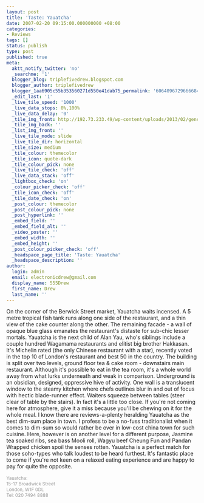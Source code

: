```yaml
---
layout: post
title: 'Taste: Yauatcha'
date: 2007-02-20 09:15:00.000000000 +08:00
categories:
- Reviews
tags: []
status: publish
type: post
published: true
meta:
  aktt_notify_twitter: 'no'
  _searchme: '1'
  blogger_blog: triplefivedrew.blogspot.com
  blogger_author: triplefivedrew
  blogger_1aa6905c55b353560271d550e41dab75_permalink: '6064096729666684482'
  _edit_last: '1'
  _live_tile_speed: '1000'
  _live_data_stops: 0%,100%
  _live_data_delay: '0'
  _tile_img_front: http://192.73.233.49/wp-content/uploads/2013/02/generic-restaurant-shot-tile.jpg
  _tile_img_back: ''
  _list_img_front: ''
  _live_tile_mode: slide
  _live_tile_dir: horizontal
  _tile_size: medium
  _tile_colour: themecolor
  _tile_icon: quote-dark
  _tile_colour_pick: none
  _live_tile_check: 'off'
  _live_data_stack: 'off'
  _lightbox_check: 'on'
  _colour_picker_check: 'off'
  _tile_icon_check: 'off'
  _tile_date_check: 'on'
  _post_colour: themecolor
  _post_colour_pick: none
  _post_hyperlink: ''
  _embed_field: ''
  _embed_field_alt: ''
  _video_poster: ''
  _embed_width: ''
  _embed_height: ''
  _post_colour_picker_check: 'off'
  _headspace_page_title: 'Taste: Yauatcha'
  _headspace_description: ''
author:
  login: admin
  email: electronicdrew@gmail.com
  display_name: 555Drew
  first_name: Drew
  last_name: ''
---
```

On the corner of the Berwick Street market, Yauatcha waits incensed. A 5 metre tropical fish tank runs along one side of the restaurant, and a thin view of the cake counter along the other. The remaining facade - a wall of opaque blue glass emanates the restaurant's distaste for sub-chic lesser mortals.
Yauatcha is the next child of Alan Yau,  who's siblings include a couple hundred Wagamama restaurants and elitist big brother Hakkasan. It's Michelin rated (the only Chinese restaurant with a star), recently voted in the top 10 of London's restaurant and best 50 in the country.
The building is split over two levels, ground floor tea &amp; cake room - downstairs main restaurant. Although it's possible to eat in the tea room, it's a whole world away from what lurks underneath and weak in comparison.
Underground is an obsidian, designed, oppressive hive of activity. One wall is a translucent window to the steamy kitchen where chefs outlines blur in and out of focus with hectic blade-runner effect. Waiters squeeze between tables (steer clear of table by the stairs). In fact it's a little too close. If you're not coming here for atmosphere, give it a miss because you'll be chewing on it for the whole meal.
I know there are reviews-a-plenty heralding Yauatcha as the best dim-sum place in town. I profess to be a no-fuss traditionalist when it comes to dim-sum so would rather be over in low-cost china town for such cuisine. Here, however is on another level for a different purpose, Jasmine tea soaked ribs, sea bass Mooli roll, Wagyu beef Cheung Fun and Pandan Wrapped chicken spoil the senses rotten.
Yauatcha is a perfect match for those soho-types who talk loudest to be heard furthest.  It's fantastic place to come if you're not keen on a relaxed eating experience and are happy to pay for quite the opposite.<br /><span style="color:rgb(153,153,153);font-size:85%;"><br /><span class="vnTextSpan">   Yauatcha:<br />15-17 Broadwick Street<br />London, W1F 0DL<br />Tel: 020 7494 8888</span></span>
